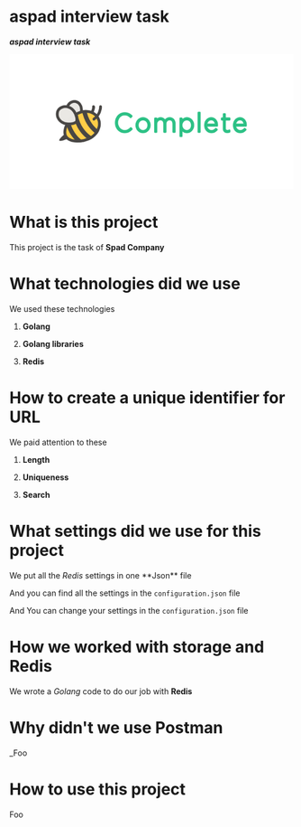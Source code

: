 # aspad interview task
<b><var>aspad interview task</var></b>

<div>
  <img
      src="/data/download.png"
      alt="aspad interview task | task completed"
      style="max-width:100%;"
  />
</div>

# What is this project
This project is the task of <strong>Spad Company</strong>

# What technologies did we use
We used these technologies

  1. **Golang** 
  
  2. **Golang libraries**
  
  3. **Redis**

# How to create a unique identifier for URL
<div>
We paid attention to these
  
  1. **Length**
  
  2. **Uniqueness**
  
  3. **Search**
</div>

# What settings did we use for this project
<div>
We put all the <var>Redis</var> settings in one **Json** file


And you can find all the settings in the ``configuration.json`` file
  
And You can change your settings in the ``configuration.json`` file
</div>

# How we worked with storage and Redis
We wrote a <var>Golang</var> code to do our job with **Redis**

# Why didn't we use Postman
_Foo

# How to use this project
Foo
